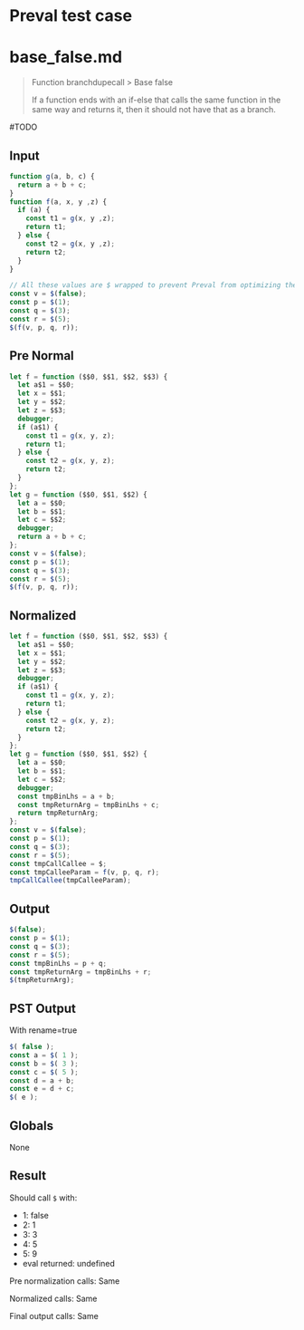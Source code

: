 # Preval test case

# base_false.md

> Function branchdupecall > Base false
>
> If a function ends with an if-else that calls the same function in the same way and returns it, then it should not have that as a branch.

#TODO

## Input

`````js filename=intro
function g(a, b, c) {
  return a + b + c;
}
function f(a, x, y ,z) {
  if (a) {
    const t1 = g(x, y ,z);
    return t1;
  } else {
    const t2 = g(x, y ,z);
    return t2;
  }
}

// All these values are $ wrapped to prevent Preval from optimizing the whole thing away prematurely
const v = $(false);
const p = $(1);
const q = $(3);
const r = $(5);
$(f(v, p, q, r));
`````

## Pre Normal


`````js filename=intro
let f = function ($$0, $$1, $$2, $$3) {
  let a$1 = $$0;
  let x = $$1;
  let y = $$2;
  let z = $$3;
  debugger;
  if (a$1) {
    const t1 = g(x, y, z);
    return t1;
  } else {
    const t2 = g(x, y, z);
    return t2;
  }
};
let g = function ($$0, $$1, $$2) {
  let a = $$0;
  let b = $$1;
  let c = $$2;
  debugger;
  return a + b + c;
};
const v = $(false);
const p = $(1);
const q = $(3);
const r = $(5);
$(f(v, p, q, r));
`````

## Normalized


`````js filename=intro
let f = function ($$0, $$1, $$2, $$3) {
  let a$1 = $$0;
  let x = $$1;
  let y = $$2;
  let z = $$3;
  debugger;
  if (a$1) {
    const t1 = g(x, y, z);
    return t1;
  } else {
    const t2 = g(x, y, z);
    return t2;
  }
};
let g = function ($$0, $$1, $$2) {
  let a = $$0;
  let b = $$1;
  let c = $$2;
  debugger;
  const tmpBinLhs = a + b;
  const tmpReturnArg = tmpBinLhs + c;
  return tmpReturnArg;
};
const v = $(false);
const p = $(1);
const q = $(3);
const r = $(5);
const tmpCallCallee = $;
const tmpCalleeParam = f(v, p, q, r);
tmpCallCallee(tmpCalleeParam);
`````

## Output


`````js filename=intro
$(false);
const p = $(1);
const q = $(3);
const r = $(5);
const tmpBinLhs = p + q;
const tmpReturnArg = tmpBinLhs + r;
$(tmpReturnArg);
`````

## PST Output

With rename=true

`````js filename=intro
$( false );
const a = $( 1 );
const b = $( 3 );
const c = $( 5 );
const d = a + b;
const e = d + c;
$( e );
`````

## Globals

None

## Result

Should call `$` with:
 - 1: false
 - 2: 1
 - 3: 3
 - 4: 5
 - 5: 9
 - eval returned: undefined

Pre normalization calls: Same

Normalized calls: Same

Final output calls: Same
